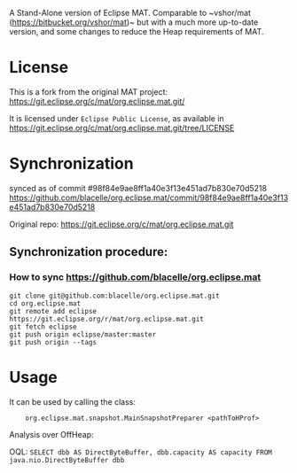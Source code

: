 A Stand-Alone version of Eclipse MAT. Comparable to ~vshor/mat (https://bitbucket.org/vshor/mat)~ but with a much more up-to-date version, and some changes to reduce the Heap requirements of MAT.

# License

This is a fork from the original MAT project: https://git.eclipse.org/c/mat/org.eclipse.mat.git/

It is licensed under `Eclipse Public License`, as available in https://git.eclipse.org/c/mat/org.eclipse.mat.git/tree/LICENSE

# Synchronization

synced as of commit #98f84e9ae8ff1a40e3f13e451ad7b830e70d5218
https://github.com/blacelle/org.eclipse.mat/commit/98f84e9ae8ff1a40e3f13e451ad7b830e70d5218

Original repo: https://git.eclipse.org/c/mat/org.eclipse.mat.git

## Synchronization procedure:

### How to sync https://github.com/blacelle/org.eclipse.mat

```
git clone git@github.com:blacelle/org.eclipse.mat.git
cd org.eclipse.mat
git remote add eclipse	https://git.eclipse.org/r/mat/org.eclipse.mat.git
git fetch eclipse
git push origin eclipse/master:master
git push origin --tags
```

# Usage

It can be used by calling the class:

        org.eclipse.mat.snapshot.MainSnapshotPreparer <pathToHProf>

Analysis over OffHeap:

OQL: `SELECT dbb AS DirectByteBuffer, dbb.capacity AS capacity FROM java.nio.DirectByteBuffer dbb`
